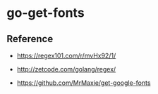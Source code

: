 # go-get-fonts

## Reference

- https://regex101.com/r/mvHx92/1/
- http://zetcode.com/golang/regex/

- https://github.com/MrMaxie/get-google-fonts
